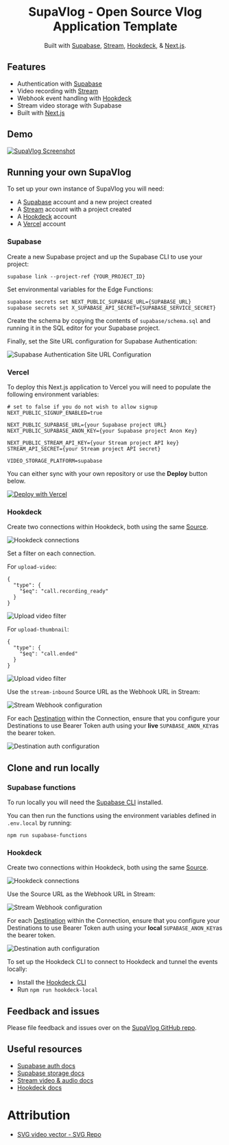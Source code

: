 <h1 align="center">SupaVlog - Open Source Vlog Application Template</h1>

<p align="center">
 Built with <a href="https://supabase.com?ref=github-supavlog">Supabase</a>, <a href="https://getstream.io?ref=github-supavlog">Stream</a>, <a href="https://hookdeck.com?ref=github-supavlog">Hookdeck</a>, &amp; <a href="https://nextjs.org?ref=github-supavlog">Next.js</a>.
</p>

## Features

- Authentication with [Supabase](https://supabase.com?ref=github-supavlog)
- Video recording with [Stream](https://getstream.io?ref=github-supavlog)
- Webhook event handling with [Hookdeck](https://hookdeck.com?ref=github-supavlog)
- Stream video storage with Supabase
- Built with [Next.js](https://nextjs.org?ref=github-supavlog)

## Demo

[![SupaVlog Screenshot](docs/supavlog-capture.png)](https://supavlog.com)

## Running your own SupaVlog

To set up your own instance of SupaVlog you will need:

- A [Supabase](https://supabase.com?ref=github-supavlog) account and a new project created
- A [Stream](https://getstream.io?ref=github-supavlog) account with a project created
- A [Hookdeck](https://hookdeck.com?ref=github-supavlog) account
- A [Vercel](https://vercel.com?ref=github-supavlog) account

### Supabase

Create a new Supabase project and up the Supabase CLI to use your project:

```
supabase link --project-ref {YOUR_PROJECT_ID}
```

Set environmental variables for the Edge Functions:

```
supabase secrets set NEXT_PUBLIC_SUPABASE_URL={SUPABASE_URL}
supabase secrets set X_SUPABASE_API_SECRET={SUPABASE_SERVICE_SECRET}
```

Create the schema by copying the contents of `supabase/schema.sql` and running it in the SQL editor for your Supabase project.

Finally, set the Site URL configuration for Supabase Authentication:

![Supabase Authentication Site URL Configuration](docs/supabase-site-url-config.png)

### Vercel

To deploy this Next.js application to Vercel you will need to populate the following environment variables:

```
# set to false if you do not wish to allow signup
NEXT_PUBLIC_SIGNUP_ENABLED=true

NEXT_PUBLIC_SUPABASE_URL={your Supabase project URL}
NEXT_PUBLIC_SUPABASE_ANON_KEY={your Supabase project Anon Key}

NEXT_PUBLIC_STREAM_API_KEY={your Stream project API key}
STREAM_API_SECRET={your Stream project API secret}

VIDEO_STORAGE_PLATFORM=supabase
```

You can either sync with your own repository or use the **Deploy** button below.

[![Deploy with Vercel](https://vercel.com/button)](https://vercel.com/new/clone?repository-url=https%3A%2F%2Fgithub.com%2Fhookdeck%2Fsupavlog&env=NEXT_PUBLIC_SIGNUP_ENABLED,NEXT_PUBLIC_SUPABASE_URL,NEXT_PUBLIC_SUPABASE_ANON_KEY,NEXT_PUBLIC_STREAM_API_KEY,STREAM_API_SECRET,VIDEO_STORAGE_PLATFORM&demo-title=SupaVlog&demo-url=https%3A%2F%2Fsupavlog.com&demo-image=https%3A%2F%2Fgithub.com%2Fhookdeck%2Fsupavlog%2Fraw%2Fmain%2Fdocs%2Fsupavlog-capture.png)

### Hookdeck

Create two connections within Hookdeck, both using the same [Source](https://hookdeck.com/docs/sources?ref=github-supavlog).

![Hookdeck connections](docs/prod-connection-overview.png)

Set a filter on each connection.

For `upload-video`:

```
{
  "type": {
    "$eq": "call.recording_ready"
  }
}
```

![Upload video filter](docs/upload-video-filter.png)

For `upload-thumbnail`:

```
{
  "type": {
    "$eq": "call.ended"
  }
}
```

![Upload video filter](docs/upload-thumbnail-filter.png)

Use the `stream-inbound` Source URL as the Webhook URL in Stream:

![Stream Webhook configuration](docs/stream-webhook-config.png)

For each [Destination](https://hookdeck.com/docs/destinations?ref=github-supavlog) within the Connection, ensure that you configure your Destinations to use Bearer Token auth using your **live** `SUPABASE_ANON_KEY`as the bearer token.

![Destination auth configuration](docs/destination-auth-config.png)

## Clone and run locally

### Supabase functions

To run locally you will need the [Supabase CLI](https://supabase.com/docs/guides/cli/getting-started) installed.

You can then run the functions using the environment variables defined in `.env.local` by running:

```
npm run supabase-functions
```

### Hookdeck

Create two connections within Hookdeck, both using the same [Source](https://hookdeck.com/docs/sources?ref=github-supavlog).

![Hookdeck connections](docs/local-connection-overview.png)

Use the Source URL as the Webhook URL in Stream:

![Stream Webhook configuration](docs/stream-webhook-config.png)

For each [Destination](https://hookdeck.com/docs/destinations?ref=github-supavlog) within the Connection, ensure that you configure your Destinations to use Bearer Token auth using your **local** `SUPABASE_ANON_KEY`as the bearer token.

![Destination auth configuration](docs/destination-auth-config.png)

To set up the Hookdeck CLI to connect to Hookdeck and tunnel the events locally:

- Install the [Hookdeck CLI](https://hookdeck.com/docs/cli?ref=github-supavlog)
- Run `npm run hookdeck-local`

## Feedback and issues

Please file feedback and issues over on the [SupaVlog GitHub repo](https://github.com/hookdeck/supavlog/issues/new/choose).

## Useful resources

- [Supabase auth docs](https://supabase.com/docs/guides/auth?ref=github-supavlog)
- [Supabase storage docs](https://supabase.com/docs/guides/storage?ref=github-supavlog)
- [Stream video & audio docs](https://getstream.io/video/docs/?ref=github-supavlog)
- [Hookdeck docs](https://hookdeck.com?ref=github-supavlog)

# Attribution

- <a href="https://www.svgrepo.com/svg/458427/video" title="video icons">SVG video vector - SVG Repo</a>
